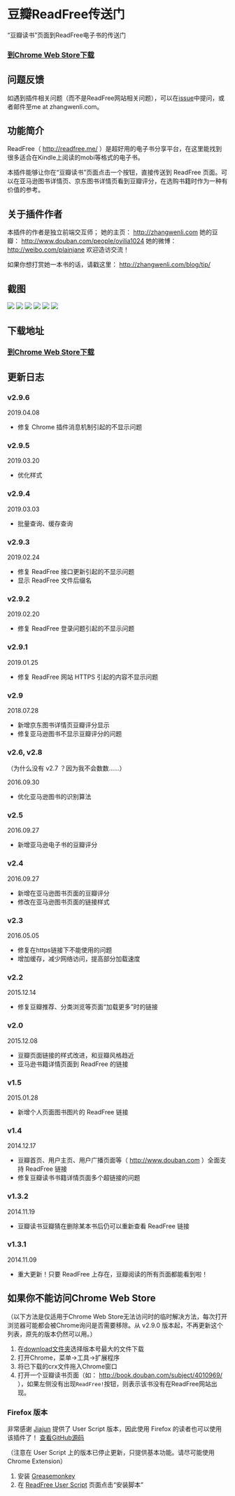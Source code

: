 # 豆瓣ReadFree传送门

“豆瓣读书”页面到ReadFree电子书的传送门

### <a href="https://chrome.google.com/webstore/detail/%E8%B1%86%E7%93%A3readfree%E4%BC%A0%E9%80%81%E9%97%A8/nnijmebffagpcclklhofdkjeimnmckjp?hl=en&gl=CN" target="_blank">到Chrome Web Store下载</a>

## 问题反馈

如遇到插件相关问题（而不是ReadFree网站相关问题），可以在[issue](https://github.com/Ovilia/readfree-chrome-extension/issues)中提问，或者邮件至me at zhangwenli.com。

## 功能简介

ReadFree（ http://readfree.me/ ）是超好用的电子书分享平台，在这里能找到很多适合在Kindle上阅读的mobi等格式的电子书。

本插件能够让你在“豆瓣读书”页面点击一个按钮，直接传送到 ReadFree 页面。可以在亚马逊图书详情页、京东图书详情页看到豆瓣评分，在选购书籍时作为一种有价值的参考。

## 关于插件作者

本插件的作者是独立前端交互师；
她的主页： http://zhangwenli.com
她的豆瓣： http://www.douban.com/people/ovilia1024
她的微博： http://weibo.com/plainjane
欢迎造访交流！

如果你想打赏她一本书的话，请戳这里： http://zhangwenli.com/blog/tip/

## 截图

![](https://github.com/Ovilia/readfree-chrome-extension/raw/master/res/screenshot-0-1.png)
![](https://github.com/Ovilia/readfree-chrome-extension/raw/master/res/screenshot-1.png)
![](https://github.com/Ovilia/readfree-chrome-extension/raw/master/res/screenshot-2.png)
![](https://github.com/Ovilia/readfree-chrome-extension/raw/master/res/screenshot-3.png)
![](https://github.com/Ovilia/readfree-chrome-extension/raw/master/res/screenshot-4.png)
![](https://github.com/Ovilia/readfree-chrome-extension/raw/master/res/screenshot-5.png)

## 下载地址

### <a href="https://chrome.google.com/webstore/detail/%E8%B1%86%E7%93%A3readfree%E4%BC%A0%E9%80%81%E9%97%A8/nnijmebffagpcclklhofdkjeimnmckjp?hl=en&gl=CN" target="_blank">到Chrome Web Store下载</a>

## 更新日志

### v2.9.6

2019.04.08

- 修复 Chrome 插件消息机制引起的不显示问题

### v2.9.5

2019.03.20

- 优化样式

### v2.9.4

2019.03.03

- 批量查询、缓存查询

### v2.9.3

2019.02.24

- 修复 ReadFree 接口更新引起的不显示问题
- 显示 ReadFree 文件后缀名

### v2.9.2

2019.02.20

- 修复 ReadFree 登录问题引起的不显示问题

### v2.9.1

2019.01.25

- 修复 ReadFree 网站 HTTPS 引起的内容不显示问题

### v2.9

2018.07.28

- 新增京东图书详情页豆瓣评分显示
- 修复亚马逊图书不显示豆瓣评分的问题

### v2.6, v2.8

（为什么没有 v2.7 ？因为我不会数数……）

2016.09.30

- 优化亚马逊图书的识别算法

### v2.5

2016.09.27

- 新增亚马逊电子书的豆瓣评分

### v2.4

2016.09.27

- 新增在亚马逊图书页面的豆瓣评分
- 修改在亚马逊图书页面的链接样式

### v2.3

2016.05.05

- 修复在https链接下不能使用的问题
- 增加缓存，减少网络访问，提高部分加载速度

### v2.2

2015.12.14

- 修复豆瓣推荐、分类浏览等页面“加载更多”时的链接

### v2.0

2015.12.08

- 豆瓣页面链接的样式改进，和豆瓣风格趋近
- 亚马逊书籍详情页面到 ReadFree 的链接

### v1.5

2015.01.28

- 新增个人页面图书图片的 ReadFree 链接

### v1.4

2014.12.17

- 豆瓣首页、用户主页、用户广播页面等（ http://www.douban.com ）全面支持 ReadFree 链接
- 修复豆瓣读书书籍详情页面多个超链接的问题

### v1.3.2

2014.11.19

- 豆瓣读书豆瓣猜在删除某本书后仍可以重新查看 ReadFree 链接

### v1.3.1

2014.11.09

- 重大更新！只要 ReadFree 上存在，豆瓣阅读的所有页面都能看到啦！



## 如果你不能访问Chrome Web Store

（以下方法是仅适用于Chrome Web Store无法访问时的临时解决方法，每次打开浏览器可能都会被Chrome询问是否需要移除。从 v2.9.0 版本起，不再更新这个列表，原先的版本仍然可以用。）

1. 在<a href="https://github.com/Ovilia/readfree-chrome-extension/tree/master/download">download文件夹</a>选择版本号最大的文件下载
2. 打开Chrome，菜单->工具->扩展程序
3. 将已下载的crx文件拖入Chrome窗口
4. 打开一个豆瓣读书页面（如： http://book.douban.com/subject/4010969/ ），如果左侧没有出现`ReadFree!`按钮，则表示该书没有在ReadFree网站出现。

### Firefox 版本

非常感谢 <a href="https://github.com/JiajunW" target="_blank">Jiajun</a> 提供了 User Script 版本，因此使用 Firefox 的读者也可以使用该插件了！ <a href="https://github.com/JiajunW/douban2readfree" target="_blank">查看GitHub源码</a>

（注意在 User Script 上的版本已停止更新，只提供基本功能。请尽可能使用 Chrome Extension）

1. 安装 <a href="https://addons.mozilla.org/en-UgS/firefox/addon/greasemonkey/" target="_blank">Greasemonkey</a>
2. 在 <a href="https://greasyfork.org/zh-CN/scripts/4905-%E8%B1%86%E7%93%A3-readfree-%E4%BC%A0%E9%80%81%E9%97%A8" target="_blank">ReadFree User Script</a> 页面点击“安装脚本”
